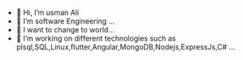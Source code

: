 - 👋 Hi, I’m usman Ali
- 👀 I’m software Engineering ...
- 🌱 I want to change to world...
- 💞️ I’m working on different technologies such as plsql,SQL,Linux,flutter,Angular,MongoDB,Nodejs,ExpressJs,C# ...


<!---
usmanAli-Bro/usmanAli-Bro is a ✨ special ✨ repository because its `README.md` (this file) appears on your GitHub profile.
You can click the Preview link to take a look at your changes.
--->
